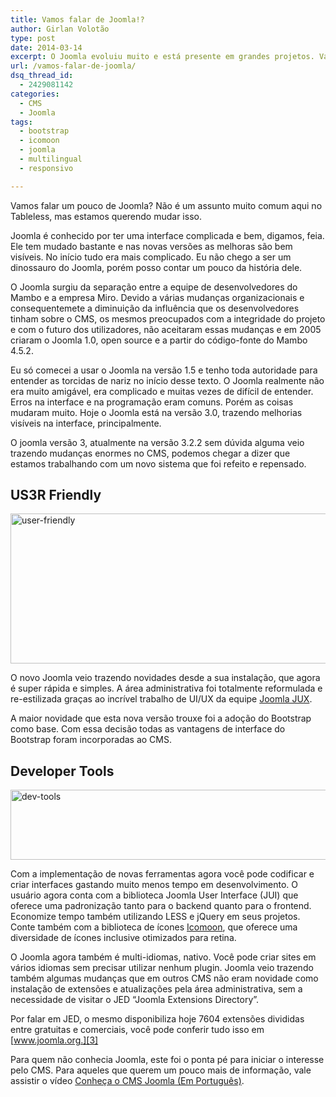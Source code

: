```yaml
---
title: Vamos falar de Joomla!?
author: Girlan Volotão
type: post
date: 2014-03-14
excerpt: O Joomla evoluiu muito e está presente em grandes projetos. Vale a pena esquecer as mágoas do passado para conhecê-lo melhor.
url: /vamos-falar-de-joomla/
dsq_thread_id:
  - 2429081142
categories:
  - CMS
  - Joomla
tags:
  - bootstrap
  - icomoon
  - joomla
  - multilingual
  - responsivo

---
```

Vamos falar um pouco de Joomla? Não é um assunto muito comum aqui no Tableless, mas estamos querendo mudar isso.

Joomla é conhecido por ter uma interface complicada e bem, digamos, feia. Ele tem mudado bastante e nas novas versões as melhoras são bem visíveis. No início tudo era mais complicado. Eu não chego a ser um dinossauro do Joomla, porém posso contar um pouco da história dele.

O Joomla surgiu da separação entre a equipe de desenvolvedores do Mambo e a empresa Miro. Devido a várias mudanças organizacionais e consequentemete a diminuição da influência que os desenvolvedores tinham sobre o CMS, os mesmos preocupados com a integridade do projeto e com o futuro dos utilizadores, não aceitaram essas mudanças e em 2005 criaram o Joomla 1.0, open source e a partir do código-fonte do Mambo 4.5.2.

Eu só comecei a usar o Joomla na versão 1.5 e tenho toda autoridade para entender as torcidas de nariz no início desse texto. O Joomla realmente não era muito amigável, era complicado e muitas vezes de difícil de entender. Erros na interface e na programação eram comuns. Porém as coisas mudaram muito. Hoje o Joomla está na versão 3.0, trazendo melhorias visíveis na interface, principalmente.

O joomla versão 3, atualmente na versão 3.2.2 sem dúvida alguma veio trazendo mudanças enormes no CMS, podemos chegar a dizer que estamos trabalhando com um novo sistema que foi refeito e repensado.

## US3R Friendly

<img class="aligncenter size-medium wp-image-41238" alt="user-friendly" src="http://tableless.com.br/wp-content/uploads/2014/02/user-friendly-588x240.jpg" width="588" height="240" srcset="uploads/2014/02/user-friendly-588x240.jpg 588w, uploads/2014/02/user-friendly-329x134.jpg 329w, uploads/2014/02/user-friendly-660x269.jpg 660w, uploads/2014/02/user-friendly-400x163.jpg 400w, uploads/2014/02/user-friendly.jpg 939w" sizes="(max-width: 588px) 100vw, 588px" />

O novo Joomla veio trazendo novidades desde a sua instalação, que agora é super rápida e simples. A área administrativa foi totalmente reformulada e re-estilizada graças ao incrível trabalho de UI/UX da equipe [Joomla JUX][1].

A maior novidade que esta nova versão trouxe foi a adoção do Bootstrap como base. Com essa decisão todas as vantagens de interface do Bootstrap foram incorporadas ao CMS. 

## Developer Tools

<img class="aligncenter size-medium wp-image-41246" alt="dev-tools" src="http://tableless.com.br/wp-content/uploads/2014/02/dev-tools-588x112.jpg" width="588" height="112" srcset="uploads/2014/02/dev-tools-588x112.jpg 588w, uploads/2014/02/dev-tools-329x62.jpg 329w, uploads/2014/02/dev-tools-660x126.jpg 660w, uploads/2014/02/dev-tools-400x76.jpg 400w, uploads/2014/02/dev-tools.jpg 940w" sizes="(max-width: 588px) 100vw, 588px" />

Com a implementação de novas ferramentas agora você pode codificar e criar interfaces gastando muito menos tempo em desenvolvimento. O usuário agora conta com a biblioteca Joomla User Interface (JUI) que oferece uma padronização tanto para o backend quanto para o frontend. Economize tempo também utilizando LESS e jQuery em seus projetos. Conte também com a biblioteca de ícones [Icomoon][2], que oferece uma diversidade de ícones inclusive otimizados para retina.

O Joomla agora também é multi-idiomas, nativo. Você pode criar sites em vários idiomas sem precisar utilizar nenhum plugin. Joomla veio trazendo também algumas mudanças que em outros CMS não eram novidade como instalação de extensões e atualizações pela área administrativa, sem a necessidade de visitar o JED “Joomla Extensions Directory”.

Por falar em JED, o mesmo disponibiliza hoje 7604 extensões divididas entre gratuitas e comerciais, você pode conferir tudo isso em [www.joomla.org.][3]

Para quem não conhecia Joomla, este foi o ponta pé para iniciar o interesse pelo CMS. Para aqueles que querem um pouco mais de informação, vale assistir o vídeo <a href="http://www.youtube.com/watch?v=0mTrFu4S3Yk" target="_blank">Conheça o CMS Joomla (Em Português)</a>.

 [1]: http://ux.joomla.org/
 [2]: http://icomoon.io/
 [3]: http://www.joomla.org